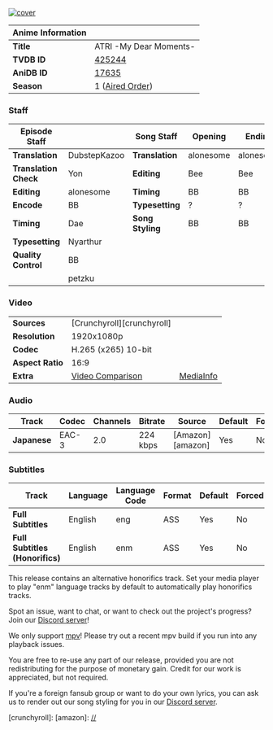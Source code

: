 [![cover][cover-art]][anidb-id]

| Anime Information |                               |
| ----------------- | ----------------------------- |
| **Title**         | ATRI -My Dear Moments-        |
| **TVDB ID**       | [425244][tvdb-id]             |
| **AniDB ID**      | [17635][anidb-id]             |
| **Season**        | 1 ([Aired Order][tvdb-order]) |

### Staff

| Episode Staff         |              | Song Staff       | Opening   | Ending    |
| --------------------- | ------------ | ---------------- | --------- | --------- |
| **Translation**       | DubstepKazoo | **Translation**  | alonesome | alonesome |
| **Translation Check** | Yon          | **Editing**      | Bee       | Bee       |
| **Editing**           | alonesome    | **Timing**       | BB        | BB        |
| **Encode**            | BB           | **Typesetting**  | ?         | ?         |
| **Timing**            | Dae          | **Song Styling** | BB        | BB        |
| **Typesetting**       | Nyarthur     |                  |           |           |
| **Quality Control**   | BB           |                  |           |           |
|                       | petzku       |                  |           |           |

### Video

|                  |                              |                        |
| ---------------- | ---------------------------- | ---------------------- |
| **Sources**      | [Crunchyroll][crunchyroll]   |                        |
| **Resolution**   | 1920x1080p                   |                        |
| **Codec**        | H.265 (x265) 10-bit          |                        |
| **Aspect Ratio** | 16:9                         |                        |
| **Extra**        | [Video Comparison][slowpics] | [MediaInfo][mediainfo] |

### Audio

| Track        | Codec | Channels | Bitrate  | Source           | Default | Forced |
| ------------ | ----- | -------- | -------- | ---------------- | ------- | ------ |
| **Japanese** | EAC-3 | 2.0      | 224 kbps | [Amazon][amazon] | Yes     | No     |

### Subtitles

| Track                           | Language | Language Code | Format | Default | Forced |
| ------------------------------- | -------- | ------------- | ------ | ------- | ------ |
| **Full Subtitles**              | English  | eng           | ASS    | Yes     | No     |
| **Full Subtitles (Honorifics)** | English  | enm           | ASS    | Yes     | No     |

This release contains an alternative honorifics track.
Set your media player to play "enm" language tracks by default to automatically play honorifics tracks.

Spot an issue, want to chat, or want to check out the project's progress? Join our [Discord server][discord]!

We only support [mpv][]! Please try out a recent mpv build if you run into any playback issues.

You are free to re-use any part of our release,
provided you are not redistributing for the purpose of monetary gain.
Credit for our work is appreciated, but not required.

If you're a foreign fansub group or want to do your own lyrics,
you can ask us to render out our song styling for you in our [Discord server][discord].

[//]: <> (Info)
[cover-art]: https://cdn-eu.anidb.net/images/main/304775.jpg
[tvdb-id]: https://thetvdb.com/series/atri-my-dear-moments
[anidb-id]: https://anidb.net/anime/17635
[tvdb-order]: https://thetvdb.com/series/atri-my-dear-moments/allseasons/official

[//]: <> (Sources)
[crunchyroll]:
[amazon]: [//](https://nyaa.si/?f=0&c=0_0&q=ATRI+1080p+WEB+NanDesuKa+AMZN)

[//]: <> (Encode info)
[slowpics]: ifyouseethisIforgotsorry.com
[mediainfo]: ifyouseethisIforgotsorry.com

[//]: <> (Other)
[discord]: https://discord.gg/dk7aadV
[mpv]: https://mpv.io/

